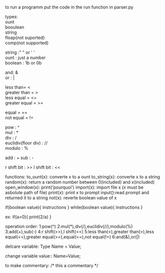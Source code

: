 to run a programm put the code in the run function in parser.py


types:  
    ount  
    booulean  
    string  
    floap(not suported)  
    comp(not supported)  

string :" " or ' '   
ount : just a number  
boolean : 1b or 0b  

and: &  
or : |  

less than= <  
greater than = >  
less equal = <=  
greater equal = >=  

equal = ==  
not equal = !=  


pow : ^  
mul : *  
div : /  
euclidiv(floor div) : //  
modulo : %

add : +
sub : -

r shift bit : >>
l shift bit : <<


functions:
    to_ount(x): converte x to a ount 
    to_string(x): converte x to a string
    random(x): return a random number between 0(included) and x(included)
    open_window(x): print('pourquoi')
    import(x): import file x (x must be asbolute path of file)
    print(x): print x to prompt
    input():read prompt and returned it to a string
    not(x): reverte boolean value of x

if(boolean value){
    instructions
}
while(boolean value){
    instructions
}

ex:
    if(a>0){
        print(2/a)
    }


operation order:
    1:pow(^)
    2:mul(*),div(/),euclidiv(//),modulo(%)
    3:add(+),sub(-)
    4:r shift(>>),l shift(<<)
    5:less than(<),greater than(>),less equal(<=),greater equal(>=),equal(==),not equal(!=)
    6:and(&),or(|)

delcare variable:
    Type Name = Value;

change variable value::
    Name=Value;

to make commentary:
    /* this a commentary */